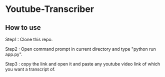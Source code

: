# Youtube-Transcriber

## How to use

Step1 : Clone this repo.

Step2 : Open command prompt in current directory and type "python run app.py".

Step3 : copy the link and open it and paste any youtube video link of which you want a transcript of.
